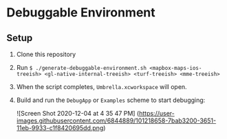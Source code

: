 # Debuggable Environment

## Setup

1. Clone this repository
2. Run `$ ./generate-debuggable-environment.sh <mapbox-maps-ios-treeish> <gl-native-internal-treeish> <turf-treeish> <mme-treeish>`
3. When the script completes, `Umbrella.xcworkspace` will open.
4. Build and run the `DebugApp` or `Examples` scheme to start debugging:

   ![Screen Shot 2020-12-04 at 4 35 47 PM]
    (https://user-images.githubusercontent.com/6844889/101218658-7bab3200-3651-11eb-9933-c1f8420695dd.png)
